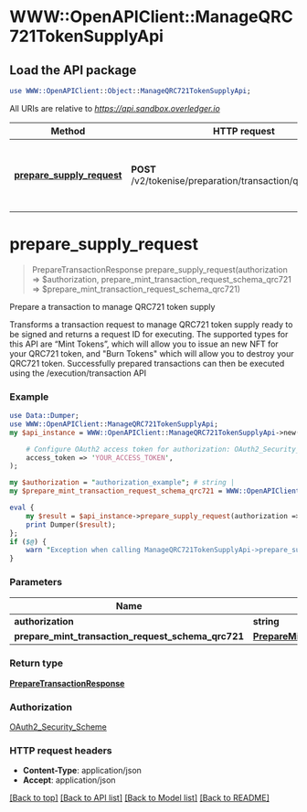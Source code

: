 # WWW::OpenAPIClient::ManageQRC721TokenSupplyApi

## Load the API package
```perl
use WWW::OpenAPIClient::Object::ManageQRC721TokenSupplyApi;
```

All URIs are relative to *https://api.sandbox.overledger.io*

Method | HTTP request | Description
------------- | ------------- | -------------
[**prepare_supply_request**](ManageQRC721TokenSupplyApi.md#prepare_supply_request) | **POST** /v2/tokenise/preparation/transaction/qrc721/supply | Prepare a transaction to manage QRC721 token supply


# **prepare_supply_request**
> PrepareTransactionResponse prepare_supply_request(authorization => $authorization, prepare_mint_transaction_request_schema_qrc721 => $prepare_mint_transaction_request_schema_qrc721)

Prepare a transaction to manage QRC721 token supply

Transforms a transaction request to manage QRC721 token supply ready to be signed and returns a request ID for executing. The supported types for this API are “Mint Tokens”, which will allow you to issue an new NFT for your QRC721 token, and \"Burn Tokens\" which will allow you to destroy your QRC721 token. Successfully prepared transactions can then be executed using the /execution/transaction API

### Example
```perl
use Data::Dumper;
use WWW::OpenAPIClient::ManageQRC721TokenSupplyApi;
my $api_instance = WWW::OpenAPIClient::ManageQRC721TokenSupplyApi->new(

    # Configure OAuth2 access token for authorization: OAuth2_Security_Scheme
    access_token => 'YOUR_ACCESS_TOKEN',
);

my $authorization = "authorization_example"; # string | 
my $prepare_mint_transaction_request_schema_qrc721 = WWW::OpenAPIClient::Object::PrepareMintTransactionRequestSchemaQrc721->new(); # PrepareMintTransactionRequestSchemaQrc721 | 

eval {
    my $result = $api_instance->prepare_supply_request(authorization => $authorization, prepare_mint_transaction_request_schema_qrc721 => $prepare_mint_transaction_request_schema_qrc721);
    print Dumper($result);
};
if ($@) {
    warn "Exception when calling ManageQRC721TokenSupplyApi->prepare_supply_request: $@\n";
}
```

### Parameters

Name | Type | Description  | Notes
------------- | ------------- | ------------- | -------------
 **authorization** | **string**|  | 
 **prepare_mint_transaction_request_schema_qrc721** | [**PrepareMintTransactionRequestSchemaQrc721**](PrepareMintTransactionRequestSchemaQrc721.md)|  | 

### Return type

[**PrepareTransactionResponse**](PrepareTransactionResponse.md)

### Authorization

[OAuth2_Security_Scheme](../README.md#OAuth2_Security_Scheme)

### HTTP request headers

 - **Content-Type**: application/json
 - **Accept**: application/json

[[Back to top]](#) [[Back to API list]](../README.md#documentation-for-api-endpoints) [[Back to Model list]](../README.md#documentation-for-models) [[Back to README]](../README.md)

